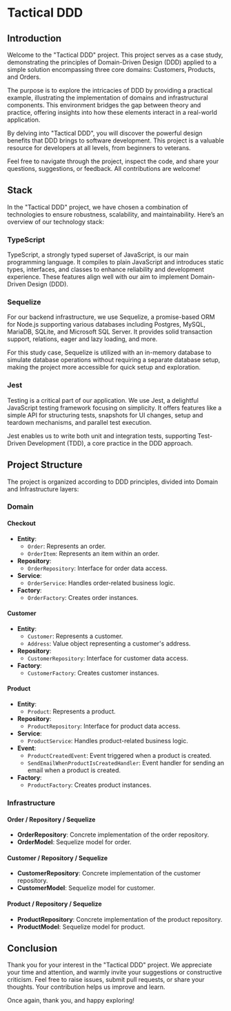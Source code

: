 # Tactical DDD

## Introduction

Welcome to the "Tactical DDD" project. This project serves as a case study, demonstrating the principles of Domain-Driven Design (DDD) applied to a simple solution encompassing three core domains: Customers, Products, and Orders.

The purpose is to explore the intricacies of DDD by providing a practical example, illustrating the implementation of domains and infrastructural components. This environment bridges the gap between theory and practice, offering insights into how these elements interact in a real-world application.

By delving into "Tactical DDD", you will discover the powerful design benefits that DDD brings to software development. This project is a valuable resource for developers at all levels, from beginners to veterans.

Feel free to navigate through the project, inspect the code, and share your questions, suggestions, or feedback. All contributions are welcome!

## Stack

In the "Tactical DDD" project, we have chosen a combination of technologies to ensure robustness, scalability, and maintainability. Here’s an overview of our technology stack:

### TypeScript

TypeScript, a strongly typed superset of JavaScript, is our main programming language. It compiles to plain JavaScript and introduces static types, interfaces, and classes to enhance reliability and development experience. These features align well with our aim to implement Domain-Driven Design (DDD).

### Sequelize

For our backend infrastructure, we use Sequelize, a promise-based ORM for Node.js supporting various databases including Postgres, MySQL, MariaDB, SQLite, and Microsoft SQL Server. It provides solid transaction support, relations, eager and lazy loading, and more.

For this study case, Sequelize is utilized with an in-memory database to simulate database operations without requiring a separate database setup, making the project more accessible for quick setup and exploration.

### Jest

Testing is a critical part of our application. We use Jest, a delightful JavaScript testing framework focusing on simplicity. It offers features like a simple API for structuring tests, snapshots for UI changes, setup and teardown mechanisms, and parallel test execution.

Jest enables us to write both unit and integration tests, supporting Test-Driven Development (TDD), a core practice in the DDD approach.

## Project Structure

The project is organized according to DDD principles, divided into Domain and Infrastructure layers:

### Domain

#### Checkout
- **Entity**: 
  - `Order`: Represents an order.
  - `OrderItem`: Represents an item within an order.
- **Repository**:
  - `OrderRepository`: Interface for order data access.
- **Service**:
  - `OrderService`: Handles order-related business logic.
- **Factory**:
  - `OrderFactory`: Creates order instances.

#### Customer
- **Entity**:
  - `Customer`: Represents a customer.
  - `Address`: Value object representing a customer's address.
- **Repository**:
  - `CustomerRepository`: Interface for customer data access.
- **Factory**:
  - `CustomerFactory`: Creates customer instances.

#### Product
- **Entity**:
  - `Product`: Represents a product.
- **Repository**:
  - `ProductRepository`: Interface for product data access.
- **Service**:
  - `ProductService`: Handles product-related business logic.
- **Event**:
  - `ProductCreatedEvent`: Event triggered when a product is created.
  - `SendEmailWhenProductIsCreatedHandler`: Event handler for sending an email when a product is created.
- **Factory**:
  - `ProductFactory`: Creates product instances.

### Infrastructure

#### Order / Repository / Sequelize
- **OrderRepository**: Concrete implementation of the order repository.
- **OrderModel**: Sequelize model for order.

#### Customer / Repository / Sequelize
- **CustomerRepository**: Concrete implementation of the customer repository.
- **CustomerModel**: Sequelize model for customer.

#### Product / Repository / Sequelize
- **ProductRepository**: Concrete implementation of the product repository.
- **ProductModel**: Sequelize model for product.

## Conclusion

Thank you for your interest in the "Tactical DDD" project. We appreciate your time and attention, and warmly invite your suggestions or constructive criticism. Feel free to raise issues, submit pull requests, or share your thoughts. Your contribution helps us improve and learn.

Once again, thank you, and happy exploring!
